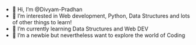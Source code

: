 - 👋 Hi, I’m @Divyam-Pradhan
- 👀 I’m interested in Web development, Python, Data Structures and lots of other things to learn!
- 🌱 I’m currently learning Data Structures and Web DEV 
- 💞️ I’m a newbie but nevertheless want to explore the world of Coding


<!---
Divyam-Pradhan/Divyam-Pradhan is a ✨ special ✨ repository because its `README.md` (this file) appears on your GitHub profile.
You can click the Preview link to take a look at your changes.
--->
